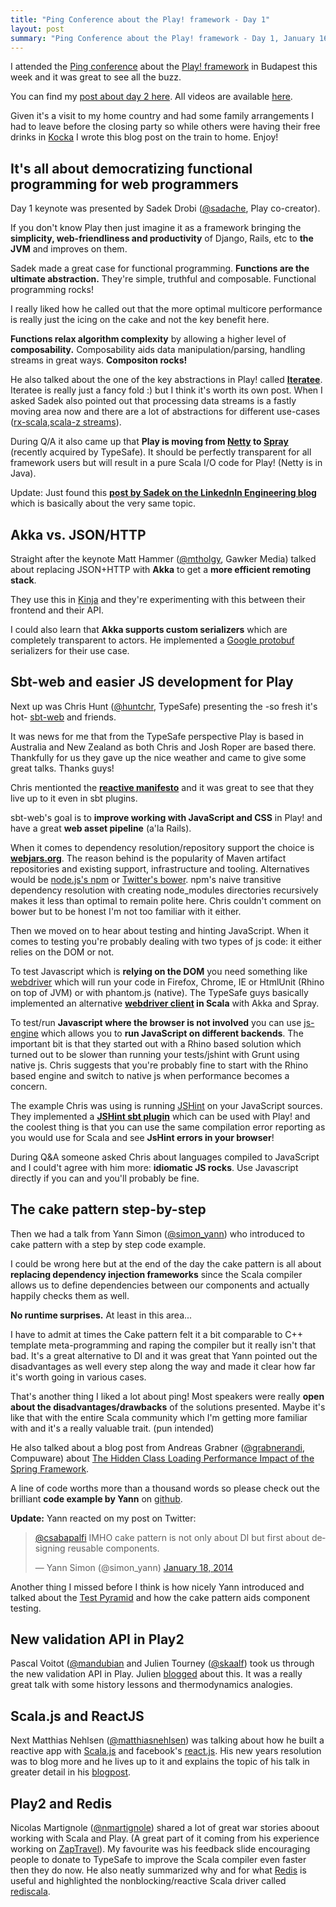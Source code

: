 ```yaml
--- 
title: "Ping Conference about the Play! framework - Day 1"
layout: post
summary: "Ping Conference about the Play! framework - Day 1, January 16-17 2014 @ Budapest, Hungary" 
---
```


I attended the [Ping conference](http://www.ping-conf.com/) about the [Play! framework](http://www.playframework.com/) in Budapest this week and it was great to see all the buzz.

You can find my [post about day 2 here](/ping-conf-day-2/). All videos are available [here](http://www.ping-conf.com/).

Given it's a visit to my home country and had some family arrangements I had to leave before the closing party so while others were having their free drinks in [Kocka](https://www.facebook.com/kocka.kazinczy48) I wrote this blog post on the train to home. Enjoy!

## It's all about democratizing functional programming for web programmers

Day 1 keynote was presented by Sadek Drobi ([@sadache](https://twitter.com/Sadache), Play co-creator).

If you don't know Play then just imagine it as a framework bringing the **simplicity, web-friendliness and productivity** of Django, Rails, etc to **the JVM** and improves on them.

Sadek made a great case for functional programming. **Functions are the ultimate abstraction.** They're simple, truthful and composable. Functional programming rocks!

I really liked how he called out that the more optimal multicore performance is really just the icing on the cake and not the key benefit here.

**Functions relax algorithm complexity** by allowing a higher level of **composability.**
Composability aids data manipulation/parsing, handling streams in great ways.
**Compositon rocks!**

He also talked about the one of the key abstractions in Play! called **[Iteratee](http://www.playframework.com/documentation/latest/Iteratees)**. Iteratee is really just a fancy fold :) but I think it's worth its own post. When I asked Sadek also pointed out that processing data streams is a fastly moving area now and there are a lot of abstractions for different use-cases ([rx-scala](https://github.com/Netflix/RxJava/tree/master/language-adaptors/rxjava-scala),[scala-z streams](https://github.com/scalaz/scalaz-stream)).

During Q/A it also came up that **Play is moving from [Netty](http://netty.io/) to [Spray](http://spray.io/)** (recently acquired by TypeSafe). It should be perfectly transparent for all framework users but will result in a pure Scala I/O code for Play! (Netty is in Java).

Update: Just found this **[post by Sadek on the LinkednIn Engineering blog](http://engineering.linkedin.com/play/play-framework-democratizing-functional-programming-modern-web-programmers)** which is basically about the very same topic.

## Akka vs. JSON/HTTP

Straight after the keynote Matt Hammer ([@mtholgy](https://twitter.com/mthology), Gawker Media) talked about replacing JSON+HTTP with **Akka** to get a **more efficient remoting stack**. 

They use this in [Kinja](http://kinja.com/) and they're experimenting with this between their frontend and their API.

I could also learn that **Akka supports custom serializers** which are completely transparent to actors. He implemented a [Google protobuf](https://code.google.com/p/protobuf/) serializers for their use case.

## Sbt-web and easier JS development for Play

Next up was Chris Hunt ([@huntchr](https://twitter.com/huntchr), TypeSafe) presenting the -so fresh it's hot- [sbt-web](https://github.com/typesafehub/sbt-web) and friends. 

It was news for me that from the TypeSafe perspective Play is based in Australia and New Zealand as both Chris and Josh Roper are based there. Thankfully for us they gave up the nice weather and came to give some great talks. Thanks guys! 

Chris mentionted the **[reactive manifesto](http://www.reactivemanifesto.org/)** and it was great to see that they live up to it even in sbt plugins.

sbt-web's goal is to **improve working with JavaScript and CSS** in Play! and have a great **web asset pipeline** (a'la Rails).

When it comes to dependency resolution/repository support the choice is **[webjars.org](http://www.webjars.org/)**. The reason behind is the popularity of Maven artifact repositories and existing support, infrastructure and tooling. Alternatives would be [node.js's npm](https://npmjs.org/) or [Twitter's bower](http://bower.io/). npm's naive transitive dependency resolution with creating node_modules directories recursively makes it less than optimal to remain polite here. Chris couldn't comment on bower but to be honest I'm not too familiar with it either.

Then we moved on to hear about testing and hinting JavaScript. When it comes to testing you're probably dealing with two types of js code: it either relies on the DOM or not. 

To test Javascript which is **relying on the DOM** you need something like [webdriver](http://docs.seleniumhq.org/projects/webdriver/) which will run your code in Firefox, Chrome, IE or HtmlUnit (Rhino on top of JVM) or with phantom.js (native). The TypeSafe guys basically implemented an alternative **[webdriver client](https://github.com/huntc/webdriver) in Scala** with Akka and Spray.

To test/run **Javascript where the browser is not involved** you can use [js-engine](https://github.com/huntc/js-engine) which allows you to **run JavaScript on different backends**. The important bit is that they started out with a Rhino based solution which turned out to be slower than running your tests/jshint with Grunt using native js. Chris suggests that you're probably fine to start with the Rhino based engine and switch to native js when performance becomes a concern.

The example Chris was using is running [JSHint](http://jshint.com/) on your JavaScript sources. They implemented a **[JSHint sbt plugin](https://github.com/typesafehub/sbt-jshint-plugin)** which can be used with Play! and the coolest thing is that you can use the same compilation error reporting as you would use for Scala and see **JsHint errors in your browser**!

During Q&A someone asked Chris about languages compiled to JavaScript and I could't agree with him more: **idiomatic JS rocks**. Use Javascript directly if you can and you'll probably be fine.

## The cake pattern step-by-step

Then we had a talk from Yann Simon ([@simon_yann](https://twitter.com/simon_yann)) who introduced to cake pattern with a step by step code example. 

I could be wrong here but at the end of the day the cake pattern is all about **replacing dependency injection frameworks** since the Scala compiler allows us to define dependencies between our components and actually happily checks them as well. 

**No runtime surprises.** At least in this area...

I have to admit at times the Cake pattern felt it a bit comparable to C++ template meta-programming and raping the compiler but it really isn't that bad. It's a great alternative to DI and it was great that Yann pointed out the disadvantages as well every step along the way and made it clear how far it's worth going in various cases.

That's another thing I liked a lot about ping! Most speakers were really **open about the disadvantages/drawbacks** of the solutions presented. Maybe it's like that with the entire Scala community which I'm getting more familiar with and it's a really valuable trait. (pun intended)

He also talked about a blog post from Andreas Grabner ([@grabnerandi](https://twitter.com/grabnerandi), Compuware) about [The Hidden Class Loading Performance Impact of the Spring Framework](http://apmblog.compuware.com/2013/12/18/the-hidden-class-loading-performance-impact-of-the-spring-framework/).

A line of code worths more than a thousand words so please check out the brilliant **code example by Yann** on [github](https://github.com/yanns/TPA/). 

**Update:** Yann reacted on my post on Twitter:

<blockquote class="twitter-tweet" lang="en"><p><a href="https://twitter.com/csabapalfi">@csabapalfi</a> IMHO cake pattern is not only about DI but first about designing reusable components.</p>&mdash; Yann Simon (@simon_yann) <a href="https://twitter.com/simon_yann/statuses/424480163163017216">January 18, 2014</a></blockquote>
<script async src="//platform.twitter.com/widgets.js" charset="utf-8"></script>

Another thing I missed before I think is how nicely Yann introduced and talked about the [Test Pyramid](http://martinfowler.com/bliki/TestPyramid.html) and how the cake pattern aids component testing.

## New validation API in Play2

Pascal Voitot ([@mandubian](https://twitter.com/mandubian) and Julien Tourney ([@skaalf](https://twitter.com/skaalf)) took us through the new validation API in Play. Julien [blogged](http://jto.github.io/articles/play_new_validation_api/) about this. It was a really great talk with some history lessons and thermodynamics analogies.

## Scala.js and ReactJS

Next Matthias Nehlsen ([@matthiasnehlsen](https://twitter.com/matthiasnehlsen)) was talking about how he built a reactive app with [Scala.js](http://www.scala-js.org/) and facebook's [react.js](http://facebook.github.io/react/). His new years resolution was to blog more and he lives up to it and explains the topic of his talk in greater detail in his [blogpost](http://matthiasnehlsen.com/blog/2014/01/24/scala-dot-js-and-reactjs/).

## Play2 and Redis

Nicolas Martignole ([@nmartignole](https://twitter.com/nmartignole)) shared a lot of great war stories aboout working with Scala and Play. (A great part of it coming from his experience working on [ZapTravel](http://www.zaptravel.com/)). My favourite was his feedback slide encouraging people to donate to TypeSafe to improve the Scala compiler even faster then they do now. He also neatly summarized why and for what [Redis](http://redis.io/) is useful and highlighted the nonblocking/reactive Scala driver called [rediscala]( https://github.com/etaty/rediscala).







